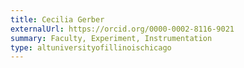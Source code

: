 ```yaml
---
title: Cecilia Gerber
externalUrl: https://orcid.org/0000-0002-8116-9021
summary: Faculty, Experiment, Instrumentation
type: altuniversityofillinoischicago
---
```

